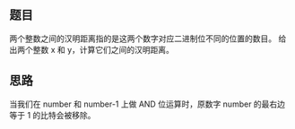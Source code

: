  题目
 ---
两个整数之间的汉明距离指的是这两个数字对应二进制位不同的位置的数目。
给出两个整数 x 和 y，计算它们之间的汉明距离。
 
 思路
 ----
当我们在 number 和 number-1 上做 AND 位运算时，原数字 number 的最右边等于 1 的比特会被移除。

